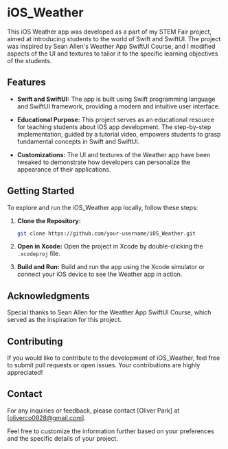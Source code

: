 # iOS_Weather

This iOS Weather app was developed as a part of my STEM Fair project, aimed at introducing students to the world of Swift and SwiftUI. The project was inspired by Sean Allen's Weather App SwiftUI Course, and I modified aspects of the UI and textures to tailor it to the specific learning objectives of the students.

## Features

- **Swift and SwiftUI:** The app is built using Swift programming language and SwiftUI framework, providing a modern and intuitive user interface.

- **Educational Purpose:** This project serves as an educational resource for teaching students about iOS app development. The step-by-step implementation, guided by a tutorial video, empowers students to grasp fundamental concepts in Swift and SwiftUI.

- **Customizations:** The UI and textures of the Weather app have been tweaked to demonstrate how developers can personalize the appearance of their applications.

## Getting Started

To explore and run the iOS_Weather app locally, follow these steps:

1. **Clone the Repository:**
    ```bash
    git clone https://github.com/your-username/iOS_Weather.git
    ```

2. **Open in Xcode:**
    Open the project in Xcode by double-clicking the `.xcodeproj` file.

3. **Build and Run:**
    Build and run the app using the Xcode simulator or connect your iOS device to see the Weather app in action.

## Acknowledgments

Special thanks to Sean Allen for the Weather App SwiftUI Course, which served as the inspiration for this project.

## Contributing

If you would like to contribute to the development of iOS_Weather, feel free to submit pull requests or open issues. Your contributions are highly appreciated!

## Contact

For any inquiries or feedback, please contact [Oliver Park] at [oliverco0828@gmail.com].

Feel free to customize the information further based on your preferences and the specific details of your project.
